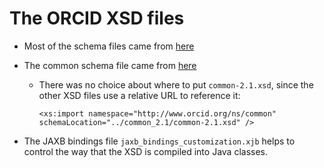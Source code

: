 # The ORCID XSD files

* Most of the schema files came from [here](https://github.com/ORCID/ORCID-Source/tree/master/orcid-model/src/main/resources/record_2.0)

* The common schema file came from [here](https://github.com/ORCID/ORCID-Source/tree/master/orcid-model/src/main/resources/common_2.1)
	* There was no choice about where to put `common-2.1.xsd`, since the other XSD files use a relative URL to reference it:
	
		```
		<xs:import namespace="http://www.orcid.org/ns/common"
		schemaLocation="../common_2.1/common-2.1.xsd" />
		```

* The JAXB bindings file `jaxb_bindings_customization.xjb` helps to control the way that the XSD is 
compiled into Java classes.


		
